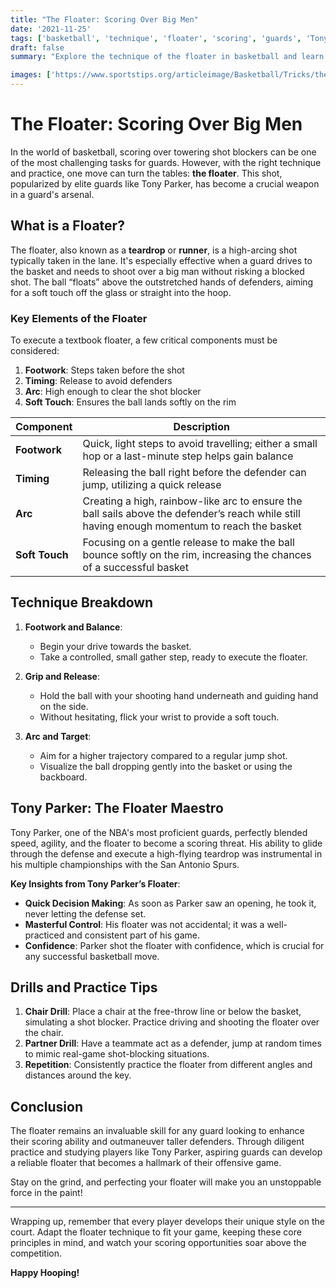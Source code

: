 ```yaml
---
title: "The Floater: Scoring Over Big Men"
date: '2021-11-25'
tags: ['basketball', 'technique', 'floater', 'scoring', 'guards', 'Tony Parker', 'shot blockers', 'skills', 'tips', 'coaching']
draft: false
summary: "Explore the technique of the floater in basketball and learn how guards like Tony Parker mastered this move to score over taller defenders."

images: ['https://www.sportstips.org/articleimage/Basketball/Tricks/the_floater_scoring_over_big_men.webp']
---
```


# The Floater: Scoring Over Big Men

In the world of basketball, scoring over towering shot blockers can be one of the most challenging tasks for guards. However, with the right technique and practice, one move can turn the tables: **the floater**. This shot, popularized by elite guards like Tony Parker, has become a crucial weapon in a guard's arsenal.

## What is a Floater?

The floater, also known as a **teardrop** or **runner**, is a high-arcing shot typically taken in the lane. It's especially effective when a guard drives to the basket and needs to shoot over a big man without risking a blocked shot. The ball “floats” above the outstretched hands of defenders, aiming for a soft touch off the glass or straight into the hoop.

### Key Elements of the Floater

To execute a textbook floater, a few critical components must be considered:
1. **Footwork**: Steps taken before the shot
2. **Timing**: Release to avoid defenders
3. **Arc**: High enough to clear the shot blocker
4. **Soft Touch**: Ensures the ball lands softly on the rim

| **Component**    | **Description**                                                                                                                                 |
|------------------|-------------------------------------------------------------------------------------------------------------------------------------------------|
| **Footwork**     | Quick, light steps to avoid travelling; either a small hop or a last-minute step helps gain balance                                             |
| **Timing**       | Releasing the ball right before the defender can jump, utilizing a quick release                                                                |
| **Arc**          | Creating a high, rainbow-like arc to ensure the ball sails above the defender’s reach while still having enough momentum to reach the basket    |
| **Soft Touch**   | Focusing on a gentle release to make the ball bounce softly on the rim, increasing the chances of a successful basket                          |

## Technique Breakdown

1. **Footwork and Balance**:
   - Begin your drive towards the basket.
   - Take a controlled, small gather step, ready to execute the floater.

2. **Grip and Release**:
   - Hold the ball with your shooting hand underneath and guiding hand on the side.
   - Without hesitating, flick your wrist to provide a soft touch.

3. **Arc and Target**:
   - Aim for a higher trajectory compared to a regular jump shot.
   - Visualize the ball dropping gently into the basket or using the backboard.

## Tony Parker: The Floater Maestro

Tony Parker, one of the NBA's most proficient guards, perfectly blended speed, agility, and the floater to become a scoring threat. His ability to glide through the defense and execute a high-flying teardrop was instrumental in his multiple championships with the San Antonio Spurs.

**Key Insights from Tony Parker’s Floater**:
- **Quick Decision Making**: As soon as Parker saw an opening, he took it, never letting the defense set.
- **Masterful Control**: His floater was not accidental; it was a well-practiced and consistent part of his game.
- **Confidence**: Parker shot the floater with confidence, which is crucial for any successful basketball move.

## Drills and Practice Tips

1. **Chair Drill**: Place a chair at the free-throw line or below the basket, simulating a shot blocker. Practice driving and shooting the floater over the chair.
2. **Partner Drill**: Have a teammate act as a defender, jump at random times to mimic real-game shot-blocking situations.
3. **Repetition**: Consistently practice the floater from different angles and distances around the key.

## Conclusion

The floater remains an invaluable skill for any guard looking to enhance their scoring ability and outmaneuver taller defenders. Through diligent practice and studying players like Tony Parker, aspiring guards can develop a reliable floater that becomes a hallmark of their offensive game.

Stay on the grind, and perfecting your floater will make you an unstoppable force in the paint!

---

Wrapping up, remember that every player develops their unique style on the court. Adapt the floater technique to fit your game, keeping these core principles in mind, and watch your scoring opportunities soar above the competition.

**Happy Hooping!**
```